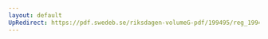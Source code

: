 ```yaml
---
layout: default
UpRedirect: https://pdf.swedeb.se/riksdagen-volumeG-pdf/199495/reg_199495/reg_199495_0181.pdf
---
```

